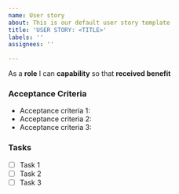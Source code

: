```yaml
---
name: User story
about: This is our default user story template
title: 'USER STORY: <TITLE>'
labels: ''
assignees: ''

---
```


As a **role** I can **capability** so that **received benefit**

### Acceptance Criteria

- Acceptance criteria 1:
- Acceptance criteria 2:
- Acceptance criteria 3:

### Tasks 

- [ ] Task 1
- [ ] Task 2
- [ ] Task 3
